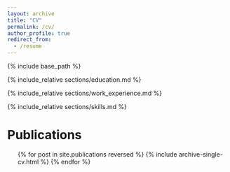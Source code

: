 ```yaml
---
layout: archive
title: "CV"
permalink: /cv/
author_profile: true
redirect_from:
  - /resume
---
```


{% include base_path %}

{% include_relative sections/education.md %}

{% include_relative sections/work_experience.md %}
  
{% include_relative sections/skills.md %}

Publications
======
  <ul>{% for post in site.publications reversed %}
    {% include archive-single-cv.html %}
  {% endfor %}</ul>
  
<!-- Talks
======
  <ul>{% for post in site.talks reversed %}
    {% include archive-single-talk-cv.html  %}
  {% endfor %}</ul> -->
  
<!-- Teaching
======
  <ul>{% for post in site.teaching reversed %}
    {% include archive-single-cv.html %}
  {% endfor %}</ul> -->
  
<!-- Service and leadership
======
* Currently signed in to 43 different slack teams -->

